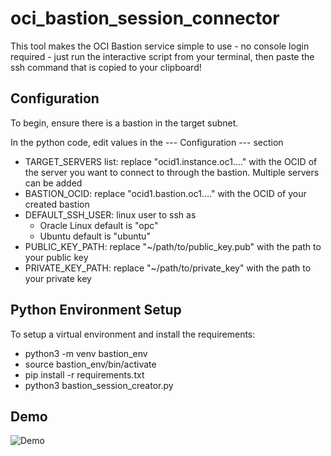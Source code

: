 # oci_bastion_session_connector
This tool makes the OCI Bastion service simple to use - no console login required - just run the interactive script from your terminal, then paste the ssh command that is copied to your clipboard!

## Configuration
To begin, ensure there is a bastion in the target subnet.

In the python code, edit values in the --- Configuration --- section
- TARGET_SERVERS list: replace "ocid1.instance.oc1...." with the OCID of the server you want to connect to through the bastion. Multiple servers can be added
- BASTION_OCID: replace "ocid1.bastion.oc1...." with the OCID of your created bastion
- DEFAULT_SSH_USER: linux user to ssh as
  - Oracle Linux default is "opc"
  - Ubuntu default is "ubuntu"
- PUBLIC_KEY_PATH: replace "~/path/to/public_key.pub" with the path to your public key
- PRIVATE_KEY_PATH: replace "~/path/to/private_key" with the path to your private key


## Python Environment Setup
To setup a virtual environment and install the requirements:

- python3 -m venv bastion_env
- source bastion_env/bin/activate
- pip install -r requirements.txt
- python3 bastion_session_creator.py


## Demo

![Demo](./assets/BastionDemo.gif)
